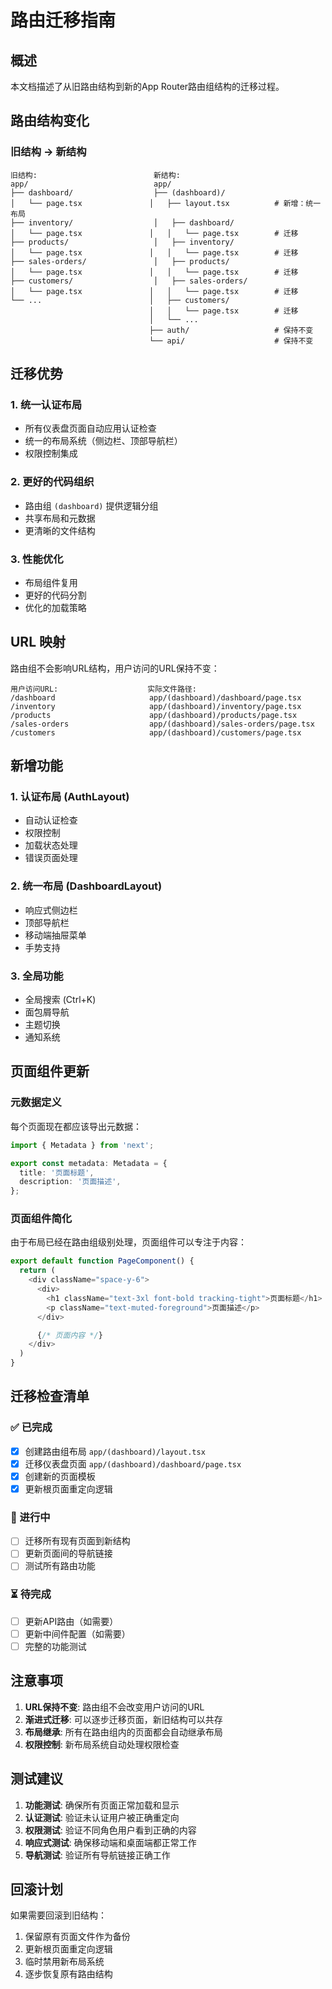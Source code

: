 # 路由迁移指南

## 概述

本文档描述了从旧路由结构到新的App Router路由组结构的迁移过程。

## 路由结构变化

### 旧结构 → 新结构

```
旧结构:                          新结构:
app/                            app/
├── dashboard/                  ├── (dashboard)/
│   └── page.tsx               │   ├── layout.tsx          # 新增：统一布局
├── inventory/                  │   ├── dashboard/
│   └── page.tsx               │   │   └── page.tsx        # 迁移
├── products/                   │   ├── inventory/
│   └── page.tsx               │   │   └── page.tsx        # 迁移
├── sales-orders/               │   ├── products/
│   └── page.tsx               │   │   └── page.tsx        # 迁移
├── customers/                  │   ├── sales-orders/
│   └── page.tsx               │   │   └── page.tsx        # 迁移
└── ...                        │   ├── customers/
                               │   │   └── page.tsx        # 迁移
                               │   └── ...
                               ├── auth/                   # 保持不变
                               └── api/                    # 保持不变
```

## 迁移优势

### 1. 统一认证布局

- 所有仪表盘页面自动应用认证检查
- 统一的布局系统（侧边栏、顶部导航栏）
- 权限控制集成

### 2. 更好的代码组织

- 路由组 `(dashboard)` 提供逻辑分组
- 共享布局和元数据
- 更清晰的文件结构

### 3. 性能优化

- 布局组件复用
- 更好的代码分割
- 优化的加载策略

## URL 映射

路由组不会影响URL结构，用户访问的URL保持不变：

```
用户访问URL:                    实际文件路径:
/dashboard                     app/(dashboard)/dashboard/page.tsx
/inventory                     app/(dashboard)/inventory/page.tsx
/products                      app/(dashboard)/products/page.tsx
/sales-orders                  app/(dashboard)/sales-orders/page.tsx
/customers                     app/(dashboard)/customers/page.tsx
```

## 新增功能

### 1. 认证布局 (AuthLayout)

- 自动认证检查
- 权限控制
- 加载状态处理
- 错误页面处理

### 2. 统一布局 (DashboardLayout)

- 响应式侧边栏
- 顶部导航栏
- 移动端抽屉菜单
- 手势支持

### 3. 全局功能

- 全局搜索 (Ctrl+K)
- 面包屑导航
- 主题切换
- 通知系统

## 页面组件更新

### 元数据定义

每个页面现在都应该导出元数据：

```typescript
import { Metadata } from 'next';

export const metadata: Metadata = {
  title: '页面标题',
  description: '页面描述',
};
```

### 页面组件简化

由于布局已经在路由组级别处理，页面组件可以专注于内容：

```typescript
export default function PageComponent() {
  return (
    <div className="space-y-6">
      <div>
        <h1 className="text-3xl font-bold tracking-tight">页面标题</h1>
        <p className="text-muted-foreground">页面描述</p>
      </div>

      {/* 页面内容 */}
    </div>
  )
}
```

## 迁移检查清单

### ✅ 已完成

- [x] 创建路由组布局 `app/(dashboard)/layout.tsx`
- [x] 迁移仪表盘页面 `app/(dashboard)/dashboard/page.tsx`
- [x] 创建新的页面模板
- [x] 更新根页面重定向逻辑

### 🔄 进行中

- [ ] 迁移所有现有页面到新结构
- [ ] 更新页面间的导航链接
- [ ] 测试所有路由功能

### ⏳ 待完成

- [ ] 更新API路由（如需要）
- [ ] 更新中间件配置（如需要）
- [ ] 完整的功能测试

## 注意事项

1. **URL保持不变**: 路由组不会改变用户访问的URL
2. **渐进式迁移**: 可以逐步迁移页面，新旧结构可以共存
3. **布局继承**: 所有在路由组内的页面都会自动继承布局
4. **权限控制**: 新布局系统自动处理权限检查

## 测试建议

1. **功能测试**: 确保所有页面正常加载和显示
2. **认证测试**: 验证未认证用户被正确重定向
3. **权限测试**: 验证不同角色用户看到正确的内容
4. **响应式测试**: 确保移动端和桌面端都正常工作
5. **导航测试**: 验证所有导航链接正确工作

## 回滚计划

如果需要回滚到旧结构：

1. 保留原有页面文件作为备份
2. 更新根页面重定向逻辑
3. 临时禁用新布局系统
4. 逐步恢复原有路由结构
